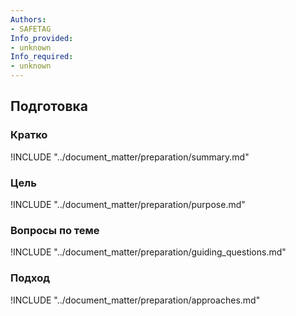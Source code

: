 ```yaml
---
Authors:
- SAFETAG
Info_provided:
- unknown
Info_required:
- unknown
---
```


## Подготовка

### Кратко
!INCLUDE "../document_matter/preparation/summary.md"

### Цель
!INCLUDE "../document_matter/preparation/purpose.md"

### Вопросы по теме
!INCLUDE "../document_matter/preparation/guiding_questions.md"

### Подход
!INCLUDE "../document_matter/preparation/approaches.md"